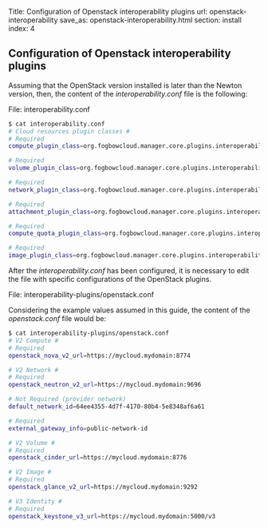 Title: Configuration of Openstack interoperability plugins
url: openstack-interoperability
save_as: openstack-interoperability.html
section: install
index: 4

## Configuration of Openstack interoperability plugins

Assuming that the OpenStack version installed is later than the Newton version, then, the content of the
*interoperability.conf* file is the following:

File: interoperability.conf

```bash
$ cat interoperability.conf
# Cloud resources plugin classes #
# Required
compute_plugin_class=org.fogbowcloud.manager.core.plugins.interoperability.openstack.compute.v2.OpenStackNovaV2ComputePlugin

# Required
volume_plugin_class=org.fogbowcloud.manager.core.plugins.interoperability.openstack.volume.v2.OpenStackV2VolumePlugin

# Required
network_plugin_class=org.fogbowcloud.manager.core.plugins.interoperability.openstack.network.v2.OpenStackV2NetworkPlugin

# Required
attachment_plugin_class=org.fogbowcloud.manager.core.plugins.interoperability.openstack.attachment.v2.OpenStackNovaV2AttachmentPlugin

# Required
compute_quota_plugin_class=org.fogbowcloud.manager.core.plugins.interoperability.openstack.quota.v2.OpenStackComputeQuotaPlugin

# Required
image_plugin_class=org.fogbowcloud.manager.core.plugins.interoperability.openstack.image.v2.OpenStackImagePlugin
```

After the *interoperability.conf* has been configured, it is necessary to edit the file with specific 
configurations of the OpenStack plugins. 

File: interoperability-plugins/openstack.conf

Considering the example values assumed in this guide, the content of the *openstack.conf* file would be:

```bash
$ cat interoperability-plugins/openstack.conf
# V2 Compute #
# Required
openstack_nova_v2_url=https://mycloud.mydomain:8774

# V2 Network #
# Required
openstack_neutron_v2_url=https://mycloud.mydomain:9696

# Not Required (provider network)
default_network_id=64ee4355-4d7f-4170-80b4-5e8348af6a61

# Required
external_gateway_info=public-network-id

# V2 Volume #
# Required
openstack_cinder_url=https://mycloud.mydomain:8776

# V2 Image #
# Required
openstack_glance_v2_url=https://mycloud.mydomain:9292

# V3 Identity #
# Required
openstack_keystone_v3_url=https://mycloud.mydomain:5000/v3
```
